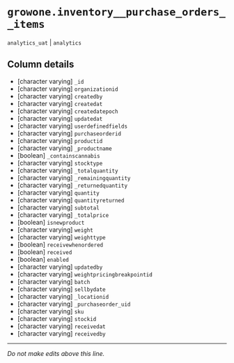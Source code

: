# `growone.inventory__purchase_orders__items`
`analytics_uat` | `analytics`

## Column details
* [character varying] `_id`
* [character varying] `organizationid`
* [character varying] `createdby`
* [character varying] `createdat`
* [character varying] `createdatepoch`
* [character varying] `updatedat`
* [character varying] `userdefinedfields`
* [character varying] `purchaseorderid`
* [character varying] `productid`
* [character varying] `_productname`
* [boolean]   `_containscannabis`
* [character varying] `stocktype`
* [character varying] `_totalquantity`
* [character varying] `_remainingquantity`
* [character varying] `_returnedquantity`
* [character varying] `quantity`
* [character varying] `quantityreturned`
* [character varying] `subtotal`
* [character varying] `_totalprice`
* [boolean]   `isnewproduct`
* [character varying] `weight`
* [character varying] `weighttype`
* [boolean]   `receivewhenordered`
* [boolean]   `received`
* [boolean]   `enabled`
* [character varying] `updatedby`
* [character varying] `weightpricingbreakpointid`
* [character varying] `batch`
* [character varying] `sellbydate`
* [character varying] `_locationid`
* [character varying] `_purchaseorder_uid`
* [character varying] `sku`
* [character varying] `stockid`
* [character varying] `receivedat`
* [character varying] `receivedby`

-------------------------------------------------------------------------------
*Do not make edits above this line.*
